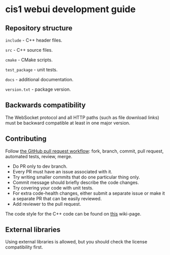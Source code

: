 # cis1 webui development guide

## Repository structure

`include` - C++ header files.

`src` - C++ source files.

`cmake` - CMake scripts.

`test_package` - unit tests.

`docs` - additional documentation.

`version.txt` - package version.

## Backwards compatibility

The WebSocket protocol and all HTTP paths (such as file download links) must be backward compatible at least in one major version.

## Contributing

Follow [the GitHub pull request workflow](https://guides.github.com/introduction/flow/): fork, branch, commit, pull request, automated tests, review, merge.

* Do PR only to dev branch.
* Every PR must have an issue associated with it.
* Try writing smaller commits that do one particular thing only.
* Commit message should briefly describe the code changes.
* Try covering your code with unit tests.
* For extra code-health changes, either submit a separate issue or make it a separate PR that can be easily reviewed.
* Add reviewer to the pull request.

The code style for the C++ code can be found on [this](https://github.com/tomsksoft-llc/cis1-webui-native-srv-cpp/wiki/Codestyle "C++ CodeStyle") wiki-page.

## External libraries

Using external libraries is allowed, but you should check the license compatibility first.
